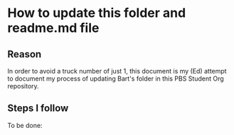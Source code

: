 # How to update this folder and readme.md file

## Reason

In order  to avoid a truck number of just 1, this document is my (Ed) attempt
to document my process of updating Bart's folder in this PBS Student Org
repository.

## Steps I follow

To be done: